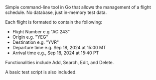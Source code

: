 Simple command-line tool in Go that allows the management of a flight schedule. No database, just in-memory test data.

Each flight is formated to contain the following:
- Flight Number e.g "AC 243"
- Origin e.g. "YEG"
- Destination e.g. "YVR"
- Departure time e.g. Sep 18, 2024 at 15:00 MT
- Arrival time e.g., Sep 18, 2024 at 15:40 PT

Functionalities include Add, Search, Edit, and Delete.

A basic test script is also included.
